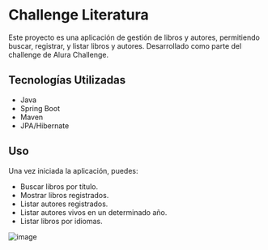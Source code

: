 # Challenge Literatura

Este proyecto es una aplicación de gestión de libros y autores, permitiendo buscar, registrar, y listar libros y autores. Desarrollado como parte del challenge de Alura Challenge.

## Tecnologías Utilizadas

- Java
- Spring Boot
- Maven
- JPA/Hibernate

## Uso

Una vez iniciada la aplicación, puedes:

- Buscar libros por título.
- Mostrar libros registrados.
- Listar autores registrados.
- Listar autores vivos en un determinado año.
- Listar libros por idiomas.


![image](https://github.com/tubis01/challenge_literatura/assets/115319646/2730f4a4-ce5a-456b-a5ca-93f15d6dc8b8)

